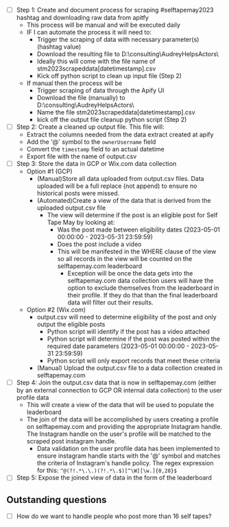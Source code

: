 - [ ] Step 1: Create and document process for scraping #selftapemay2023 hashtag and downloading raw data from apitfy
  - This process will be manual and will be executed daily
  - IF I can automate the process it will need to:
    - Trigger the scraping of data with necessary parameter(s) (hashtag value)
    - Download the resulting file to D:\consulting\AudreyHelpsActors\
    - Ideally this will come with the file name of stm2023scrapeddata[datetimestamp].csv
    - Kick off python script to clean up input file (Step 2)
  - If manual then the process will be
    - Trigger scraping of data through the Apify UI
    - Download the file (manually) to D:\consulting\AudreyHelpsActors\
    - Name the file stm2023scrapeddata[datetimestamp].csv
    - kick off the output file cleanup python script (Step 2)
- [ ] Step 2: Create a cleaned up output file.  This file will:
  - Extract the columns needed from the data extract created at apify
  - Add the '@' symbol to the `ownerUsername` field
  - Convert the `timestamp` field to an actual datetime
  - Export file with the name of output.csv
- [ ] Step 3: Store the data in GCP or Wix.com data collection
  - Option #1 (GCP)
    - (Manual)Store all data uploaded from output.csv files.  Data uploaded will be a full replace (not append) to ensure no historical posts were missed.
    - (Automated)Create a view of the data that is derived from the uploaded output.csv file
      - The view will determine if the post is an eligible post for Self Tape May by looking at:
        - Was the post made between eligibility dates (2023-05-01 00:00:00 - 2023-05-31 23:59:59)
        - Does the post include a video
        - This will be manifested in the WHERE clause of the view so all records in the view will be counted on the selftapemay.com leaderboard
          - Exception will be once the data gets into the selftapemay.com data collection users will have the option to exclude themselves from the leaderboard in their profile.  If they do that than the final leaderboard data will filter out their results.
  - Option #2 (Wix.com)
    - output.csv will need to determine eligibility of the post and only output the eligible posts
      - Python script will identify if the post has a video attached
      - Python script will determine if the post was posted within the required date parameters (2023-05-01 00:00:00 - 2023-05-31 23:59:59)
      - Python script will only export records that meet these criteria
    - (Manual) Upload the output.csv file to a data collection created in selftapemay.com
- [ ] Step 4: Join the output.csv data that is now in selftapemay.com (either by an external connection to GCP OR internal data collection) to the user profile data
  - This will create a view of the data that will be used to populate the leaderboard
  - The join of the data will be accomplished by users creating a profile on selftapemay.com and providing the appropriate Instagram handle.  The Instagram handle on the user's profile will be matched to the scraped post instagram handle.
    - Data validation on the user profile data has been implemented to ensure instagram handle starts with the '@' symbol and matches the criteria of Instagram's handle policy.  The regex expression for this: `^@(?!.*\.\.)(?!.*\.$)[^\W][\w.]{0,28}$`
- [ ] Step 5: Expose the joined view of data in the form of the leaderboard
## Outstanding questions
- [ ] How do we want to handle people who post more than 16 self tapes?
